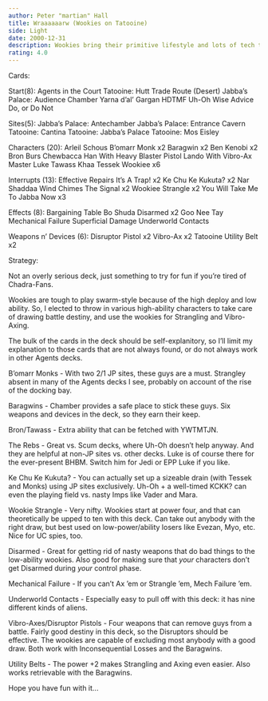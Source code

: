```yaml
---
author: Peter "martian" Hall
title: Wraaaaaarw (Wookies on Tatooine)
side: Light
date: 2000-12-31
description: Wookies bring their primitive lifestyle and lots of tech to Jabba’s Palace.
rating: 4.0
---
```

Cards: 

Start(8):
Agents in the Court
Tatooine: Hutt Trade Route (Desert)
Jabba’s Palace: Audience Chamber
Yarna d’al’ Gargan
HDTMF
Uh-Oh
Wise Advice
Do, or Do Not

Sites(5):
Jabba’s Palace: Antechamber
Jabba’s Palace: Entrance Cavern
Tatooine: Cantina
Tatooine: Jabba’s Palace
Tatooine: Mos Eisley

Characters (20):
Arleil Schous
B’omarr Monk  x2
Baragwin  x2
Ben Kenobi  x2
Bron Burs
Chewbacca
Han With Heavy Blaster Pistol
Lando With Vibro-Ax
Master Luke
Tawass Khaa
Tessek
Wookiee  x6

Interrupts (13):
Effective Repairs
It’s A Trap!  x2
Ke Chu Ke Kukuta?  x2
Nar Shaddaa Wind Chimes
The Signal  x2
Wookiee Strangle  x2
You Will Take Me To Jabba Now  x3

Effects (8):
Bargaining Table
Bo Shuda
Disarmed  x2
Goo Nee Tay
Mechanical Failure
Superficial Damage
Underworld Contacts

Weapons n’ Devices (6):
Disruptor Pistol  x2
Vibro-Ax  x2
Tatooine Utility Belt  x2


Strategy: 

Not an overly serious deck, just something to try for fun if you’re tired of Chadra-Fans.

Wookies are tough to play swarm-style because of the high deploy and low ability. So, I elected to throw in various high-ability characters to take care of drawing battle destiny, and use the wookies for Strangling and Vibro-Axing.

The bulk of the cards in the deck should be self-explanitory, so I’ll limit my explanation to those cards that are not always found, or do not always work in other Agents decks.

B’omarr Monks - With two 2/1 JP sites, these guys are a must. Strangley absent in many of the Agents decks I see, probably on account of the rise of the docking bay.

Baragwins - Chamber provides a safe place to stick these guys. Six weapons and devices in the deck, so they earn their keep.

Bron/Tawass - Extra ability that can be fetched with YWTMTJN.

The Rebs - Great vs. Scum decks, where Uh-Oh doesn’t help anyway. And they are helpful at non-JP sites vs. other decks. Luke is of course there for the ever-present BHBM. Switch him for Jedi or EPP Luke if you like.

Ke Chu Ke Kukuta? - You can actually set up a sizeable drain (with Tessek and Monks) using JP sites exclusively. Uh-Oh + a well-timed KCKK? can even the playing field vs. nasty Imps like Vader and Mara.

Wookie Strangle - Very nifty. Wookies start at power four, and that can theoretically be upped to ten with this deck. Can take out anybody with the right draw, but best used on low-power/ability losers like Evezan, Myo, etc. Nice for UC spies, too.

Disarmed - Great for getting rid of nasty weapons that do bad things to the low-ability wookies. Also good for making sure that *your* characters don’t get Disarmed during *your* control phase.

Mechanical Failure - If you can’t Ax ’em or Strangle ’em, Mech Failure ’em.

Underworld Contacts - Especially easy to pull off with this deck: it has nine different kinds of aliens.

Vibro-Axes/Disruptor Pistols - Four weapons that can remove guys from a battle. Fairly good destiny in this deck, so the Disruptors should be effective. The wookies are capable of excluding most anybody with a good draw. Both work with Inconsequential Losses and the Baragwins.

Utility Belts - The power +2 makes Strangling and Axing even easier. Also works retrievable with the Baragwins.


Hope you have fun with it...
